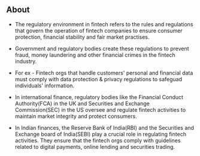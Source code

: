 ## About

- The regulatory environment in fintech refers to the rules and regulations that govern the operation of fintech companies to ensure consumer protection, financial stability and fair market practises.

- Government and regulatory bodies create these regulations to prevent fraud, money laundering and other financial crimes in the fintech industry.

- For ex - Fintech orgs that handle customers' personal and financial data must comply with data protection & privacy regulations to safeguad individuals' information.

- In international finance, regulatory bodies like the Financial Conduct Authority(FCA) in the UK and Securities and Exchange Commission(SEC) in the US oversee and regulate fintech activities to maintain market integrity and protect consumers.

- In Indian finances, the Reserve Bank of India(RBI) and the Securities and Exchange board of India(SEBI) play a crucial role in regulating fintech activities. They ensure that the fintech orgs comply with guidelines related to digital payments, online lending and securities trading.